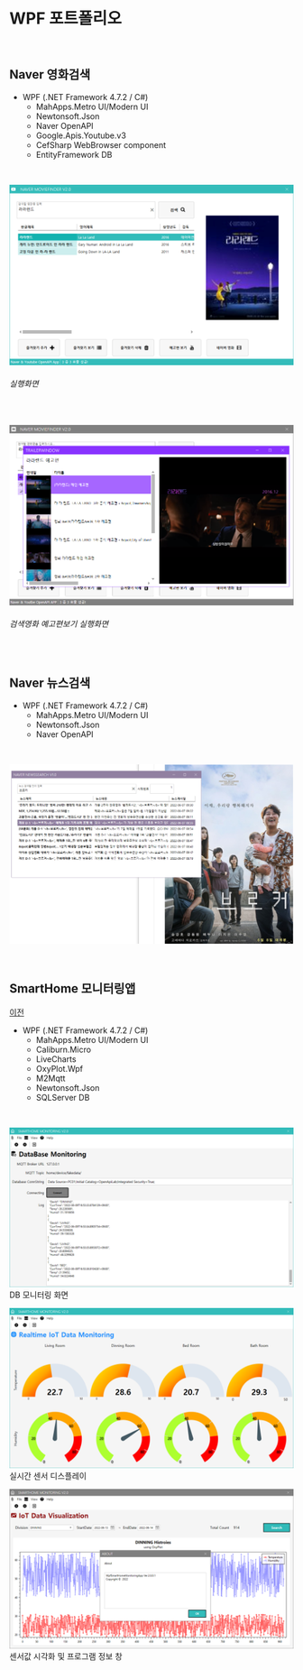 # WPF 포트폴리오 

<br/>

## Naver 영화검색
- WPF (.NET Framework 4.7.2 / C#)
  - MahApps.Metro UI/Modern UI
  - Newtonsoft.Json
  - Naver OpenAPI
  - Google.Apis.Youtube.v3
  - CefSharp WebBrowser component
  - EntityFramework DB

<br/>
  
  ![NaverMovieFinder](https://github.com/KDH5706/StudyWPF/blob/main/capture/lalaland.png)
  ###### 실행화면

<br/>
  
  ![YoutubePlay](https://github.com/KDH5706/StudyWPF/blob/main/capture/youtube_trailer.png)
  ###### 검색영화 예고편보기 실행화면

<br/>

## Naver 뉴스검색
- WPF (.NET Framework 4.7.2 / C#)
  - MahApps.Metro UI/Modern UI
  - Newtonsoft.Json
  - Naver OpenAPI

<br/>

![NaverNewsSearch](https://github.com/KDH5706/StudyWPF/blob/main/capture/naver_newssearch.png)

<br/>

## SmartHome 모니터링앱
[이전](https://github.com/KDH5706/StudyWPF)
- WPF (.NET Framework 4.7.2 / C#)
  - MahApps.Metro UI/Modern UI
  - Caliburn.Micro
  - LiveCharts
  - OxyPlot.Wpf
  - M2Mqtt
  - Newtonsoft.Json
  - SQLServer DB

<br/>

![SmartHomMonitoring](https://github.com/KDH5706/StudyWPF/blob/main/capture/SmartHomeMonitoring.png)
DB 모니터링 화면

![RealTimeView](https://raw.githubusercontent.com/KDH5706/StudyWPF/main/capture/RealTimeView.png)
실시간 센서 디스플레이

![HistoryView](https://raw.githubusercontent.com/KDH5706/StudyWPF/main/capture/HistoryView.png)
센서값 시각화 및 프로그램 정보 창



